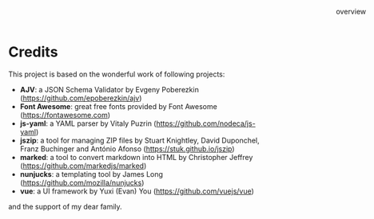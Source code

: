 Credits
=======

This project is based on the wonderful work of following projects:

* **AJV**: a JSON Schema Validator by Evgeny Poberezkin (https://github.com/epoberezkin/ajv)
* **Font Awesome**: great free fonts provided by Font Awesome (https://fontawesome.com)
* **js-yaml**: a YAML parser by Vitaly Puzrin (https://github.com/nodeca/js-yaml)
* **jszip**: a tool for managing ZIP files by Stuart Knightley, David Duponchel, Franz Buchinger and António Afonso (https://stuk.github.io/jszip)
* **marked**: a tool to convert markdown into HTML by Christopher Jeffrey (https://github.com/markedjs/marked)
* **nunjucks**: a templating tool by James Long (https://github.com/mozilla/nunjucks)
* **vue**: a UI framework by Yuxi (Evan) You (https://github.com/vuejs/vue)

and the support of my dear family.

<div style="z-index:100; position: fixed; top: 16px; right: 16px;"><a style="text-decoration: none;" href="doc.html">overview</a></div>
